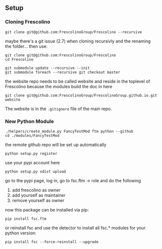 ## Setup

### Cloning Frescolino
    
    git clone git@github.com:FrescolinoGroup/Frescolino --recursive

maybe there's a git issue (2.7) when cloning recursivly and the renaming the folder...
then use:

    git clone git@github.com:FrescolinoGroup/Frescolino
    cd Frescolino
    
    git submodule update --recursive --init
    git submodule foreach --recursive git checkout master

the website repo needs to be called website and reside in the toplevel of Frescolino
because the modules build the doc in here

    git clone git@github.com:FrescolinoGroup/FrescolinoGroup.github.io.git website

The website is in the `.gitignore` file of the main repo.

### New Python Module

    
    ./helpers/create_module.py FancyTestMod ftm python --github
    cd ./modules/FancyTestMod

the remote github repo will be set up automatically

    python setup.py register
    
use your pypi account here
    
    python setup.py sdist upload

go to the pypi page, log in, go to fsc.ftm -> role and do the following
1) add frescolino as owner
2) add yourself as maintainer
3) remove yourself as owner

now this package can be installed via pip:

    pip install fsc.ftm

or reinstall fsc and use the detector to install all fsc.* 
modules for your python version:
    
    pip install fsc --force-reinstall --upgrade

